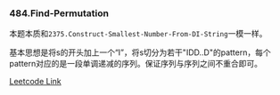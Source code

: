 ### 484.Find-Permutation

本题本质和`2375.Construct-Smallest-Number-From-DI-String`一模一样。

基本思想是将s的开头加上一个“I”，将s切分为若干"IDD..D"的pattern，每个pattern对应的是一段单调递减的序列。保证序列与序列之间不重合即可。

[Leetcode Link](https://leetcode.com/problems/find-permutation)
